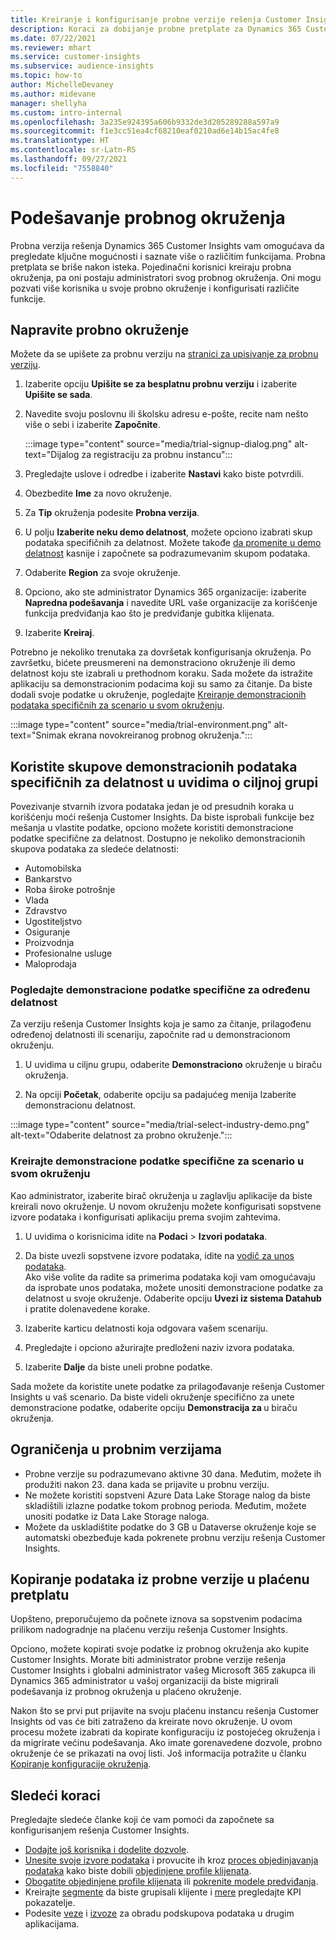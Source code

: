 ```yaml
---
title: Kreiranje i konfigurisanje probne verzije rešenja Customer Insights
description: Koraci za dobijanje probne pretplate za Dynamics 365 Customer Insights i njegovo konfigurisanje.
ms.date: 07/22/2021
ms.reviewer: mhart
ms.service: customer-insights
ms.subservice: audience-insights
ms.topic: how-to
author: MichelleDevaney
ms.author: midevane
manager: shellyha
ms.custom: intro-internal
ms.openlocfilehash: 3a235e924395a606b9332de3d205289288a597a9
ms.sourcegitcommit: f1e3cc51ea4cf68210eaf0210ad6e14b15ac4fe8
ms.translationtype: HT
ms.contentlocale: sr-Latn-RS
ms.lasthandoff: 09/27/2021
ms.locfileid: "7558840"
---
```

# <a name="set-up-a-trial-environment"></a>Podešavanje probnog okruženja 

Probna verzija rešenja Dynamics 365 Customer Insights vam omogućava da pregledate ključne mogućnosti i saznate više o različitim funkcijama. Probna pretplata se briše nakon isteka. Pojedinačni korisnici kreiraju probna okruženja, pa oni postaju administratori svog probnog okruženja. Oni mogu pozvati više korisnika u svoje probno okruženje i konfigurisati različite funkcije.

## <a name="create-a-trial-environment"></a>Napravite probno okruženje

Možete da se upišete za probnu verziju na [stranici za upisivanje za probnu verziju](https://dynamics.microsoft.com/get-started/free-trial/?appname=customerinsights). 

1. Izaberite opciju **Upišite se za besplatnu probnu verziju** i izaberite **Upišite se sada**.

1. Navedite svoju poslovnu ili školsku adresu e-pošte, recite nam nešto više o sebi i izaberite **Započnite**.

   :::image type="content" source="media/trial-signup-dialog.png" alt-text="Dijalog za registraciju za probnu instancu":::

1. Pregledajte uslove i odredbe i izaberite **Nastavi** kako biste potvrdili.

1. Obezbedite **Ime** za novo okruženje. 

1. Za **Tip** okruženja podesite **Probna verzija**.

1. U polju **Izaberite neku demo delatnost**, možete opciono izabrati skup podataka specifičnih za delatnost. Možete takođe [da promenite u demo delatnost](#use-industry-specific-demo-data-sets-in-audience-insights) kasnije i započnete sa podrazumevanim skupom podataka.

1. Odaberite **Region** za svoje okruženje.

1. Opciono, ako ste administrator Dynamics 365 organizacije: izaberite **Napredna podešavanja** i navedite URL vaše organizacije za korišćenje funkcija predviđanja kao što je predviđanje gubitka klijenata. 

1. Izaberite **Kreiraj**. 

Potrebno je nekoliko trenutaka za dovršetak konfigurisanja okruženja. Po završetku, bićete preusmereni na demonstraciono okruženje ili demo delatnost koju ste izabrali u prethodnom koraku. Sada možete da istražite aplikaciju sa demonstracionim podacima koji su samo za čitanje. Da biste dodali svoje podatke u okruženje, pogledajte [Kreiranje demonstracionih podataka specifičnih za scenario u svom okruženju](#create-scenario-specific-demo-data-in-your-own-environment).

:::image type="content" source="media/trial-environment.png" alt-text="Snimak ekrana novokreiranog probnog okruženja.":::

## <a name="use-industry-specific-demo-data-sets-in-audience-insights"></a>Koristite skupove demonstracionih podataka specifičnih za delatnost u uvidima o ciljnoj grupi

Povezivanje stvarnih izvora podataka jedan je od presudnih koraka u korišćenju moći rešenja Customer Insights. Da biste isprobali funkcije bez mešanja u vlastite podatke, opciono možete koristiti demonstracione podatke specifične za delatnost. Dostupno je nekoliko demonstracionih skupova podataka za sledeće delatnosti: 

-   Automobilska
-   Bankarstvo
-   Roba široke potrošnje
-   Vlada
-   Zdravstvo
-   Ugostiteljstvo
-   Osiguranje
-   Proizvodnja
-   Profesionalne usluge
-   Maloprodaja

### <a name="see-industry-specific-demo-data-in-trials"></a>Pogledajte demonstracione podatke specifične za određenu delatnost

Za verziju rešenja Customer Insights koja je samo za čitanje, prilagođenu određenoj delatnosti ili scenariju, započnite rad u demonstracionom okruženju. 
 
1.  U uvidima u ciljnu grupu, odaberite **Demonstraciono** okruženje u biraču okruženja.

2.  Na opciji **Početak**, odaberite opciju sa padajućeg menija Izaberite demonstracionu delatnost.

:::image type="content" source="media/trial-select-industry-demo.png" alt-text="Odaberite delatnost za probno okruženje.":::

### <a name="create-scenario-specific-demo-data-in-your-own-environment"></a>Kreirajte demonstracione podatke specifične za scenario u svom okruženju

Kao administrator, izaberite birač okruženja u zaglavlju aplikacije da biste kreirali novo okruženje. U novom okruženju možete konfigurisati sopstvene izvore podataka i konfigurisati aplikaciju prema svojim zahtevima. 

1.  U uvidima o korisnicima idite na **Podaci** > **Izvori podataka**.

2.  Da biste uvezli sopstvene izvore podataka, idite na [vodič za unos podataka](data-sources.md).     
   Ako više volite da radite sa primerima podataka koji vam omogućavaju da isprobate unos podataka, možete unositi demonstracione podatke za delatnost u svoje okruženje. Odaberite opciju **Uvezi iz sistema Datahub** i pratite dolenavedene korake.

3.  Izaberite karticu delatnosti koja odgovara vašem scenariju. 

4.  Pregledajte i opciono ažurirajte predloženi naziv izvora podataka. 

5.  Izaberite **Dalje** da biste uneli probne podatke. 

Sada možete da koristite unete podatke za prilagođavanje rešenja Customer Insights u vaš scenario. Da biste videli okruženje specifično za unete demonstracione podatke, odaberite opciju **Demonstracija za <Industry>** u biraču okruženja.

## <a name="limitations-in-trials"></a>Ograničenja u probnim verzijama

- Probne verzije su podrazumevano aktivne 30 dana. Međutim, možete ih produžiti nakon 23. dana kada se prijavite u probnu verziju.
- Ne možete koristiti sopstveni Azure Data Lake Storage nalog da biste skladištili izlazne podatke tokom probnog perioda. Međutim, možete unositi podatke iz Data Lake Storage naloga.
- Možete da uskladištite podatke do 3 GB u Dataverse okruženje koje se automatski obezbeđuje kada pokrenete probnu verziju rešenja Customer Insights.

## <a name="copy-data-from-a-trial-to-a-paid-subscription"></a>Kopiranje podataka iz probne verzije u plaćenu pretplatu

Uopšteno, preporučujemo da počnete iznova sa sopstvenim podacima prilikom nadogradnje na plaćenu verziju rešenja Customer Insights. 

Opciono, možete kopirati svoje podatke iz probnog okruženja ako kupite Customer Insights. Morate biti administrator probne verzije rešenja Customer Insights i globalni administrator vašeg Microsoft 365 zakupca ili Dynamics 365 administrator u vašoj organizaciji da biste migrirali podešavanja iz probnog okruženja u plaćeno okruženje. 

Nakon što se prvi put prijavite na svoju plaćenu instancu rešenja Customer Insights od vas će biti zatraženo da kreirate novo okruženje. U ovom procesu možete izabrati da kopirate konfiguraciju iz postojećeg okruženja i da migrirate većinu podešavanja. Ako imate gorenavedene dozvole, probno okruženje će se prikazati na ovoj listi. Još informacija potražite u članku [Kopiranje konfiguracije okruženja](manage-environments.md#copy-the-environment-configuration).

## <a name="next-steps"></a>Sledeći koraci

Pregledajte sledeće članke koji će vam pomoći da započnete sa konfigurisanjem rešenja Customer Insights. 

- [Dodajte još korisnika i dodelite dozvole](permissions.md).
- [Unesite svoje izvore podataka](data-sources.md) i provucite ih kroz [proces objedinjavanja podataka](data-unification.md) kako biste dobili [objedinjene profile klijenata](customer-profiles.md).
- [Obogatite objedinjene profile klijenata](enrichment-hub.md) ili [pokrenite modele predviđanja](predictions-overview.md).
- Kreirajte [segmente](segments.md) da biste grupisali klijente i [mere](measures.md) pregledajte KPI pokazatelje.
- Podesite [veze](connections.md) i [izvoze](export-destinations.md) za obradu podskupova podataka u drugim aplikacijama.
